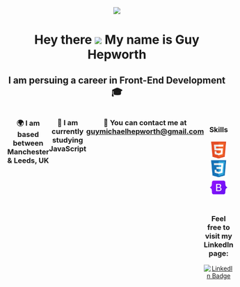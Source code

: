 <div id="header" align="center">
   <img width="200px" src="https://media.giphy.com/media/qUABlXKRRvfQobzIXp/giphy.gif"
  </div>
<h1>Hey there <img src="https://media.giphy.com/media/hvRJCLFzcasrR4ia7z/giphy.gif" width="30px"> My name is Guy Hepworth</h1>
<h2>I am persuing a career in Front-End Development 🎓</h2>
   <div style="display: flex;">
      <h3>🌍 I am based between Manchester & Leeds, UK</h3>
      <h3>🧠 I am currently studying JavaScript</h3>
      <h3>💬 You can contact me at <a href=mailto:“disha@uplers.com”>guymichaelhepworth@gmail.com</a></h3>
      <div><h1></h1>
      <h3>Skills</h3>
         <div>
           <img src="https://github.com/devicons/devicon/blob/master/icons/html5/html5-original.svg" title="HTML5" alt="HTML" width="40" height="40"/>
           <img src="https://github.com/devicons/devicon/blob/master/icons/css3/css3-original.svg"  title="CSS3" alt="CSS" width="40" height="40"/>
           <img src="https://github.com/devicons/devicon/blob/master/icons/bootstrap/bootstrap-original.svg"  title="CSS3" alt="CSS" width="40" height="40"/>
         </div>
         <h1></h1>
          <h3>Feel free to visit my LinkedIn page:</h3>
   <a href="https://www.linkedin.com/in/guy-hepworth-a28480261">
    <img src="https://img.shields.io/badge/LinkedIn-blue?style=for-the-badge&logo=linkedin&logoColor=white" alt="LinkedIn Badge" height="35px"/>
      </a>


<!--
**Guycicle/Guycicle** is a ✨ _special_ ✨ repository because its `README.md` (this file) appears on your GitHub profile.

Here are some ideas to get you started:

- 🔭 I’m currently working on ...
- 🌱 I’m currently learning ...
- 👯 I’m looking to collaborate on ...
- 🤔 I’m looking for help with ...
- 💬 Ask me about ...
- 📫 How to reach me: ...
- 😄 Pronouns: ...
- ⚡ Fun fact: ...
-->
